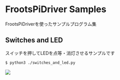 # FrootsPiDriver Samples

FrootsPiDriverを使ったサンプルプログラム集

## Switches and LED

スイッチを押してLEDを点等・消灯させるサンプルです

```sh
$ python3 ./switches_and_led.py
```

[![](http://img.youtube.com/vi/EYMg2XqTypM/sddefault.jpg)](
https://youtu.be/EYMg2XqTypM)